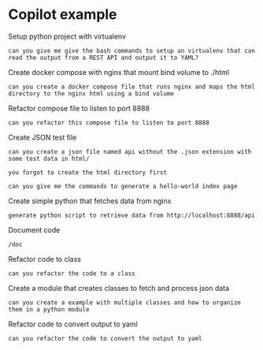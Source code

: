 # Copilot example

Setup python project with virtualenv

```can you give me give the bash commands to setup an virtualenv that can read the output from a REST API and output it to YAML?```

Create docker compose with nginx that mount bind volume to ./html

```can you create a docker compose file that runs nginx and maps the html directory to the nginx html using a bind volume```

Refactor compose file to listen to port 8888

```can you refactor this compose file to listen to port 8888```

Create JSON test file

```can you create a json file named api without the .json extension with some test data in html/```

```you forgot to create the html directory first```

```can you give me the commands to generate a hello-world index page```

Create simple python that fetches data from nginx

```generate python script to retrieve data from http://localhost:8888/api```

Document code

```/doc```

Refactor code to class

```can you refactor the code to a class```

Create a module that creates classes to fetch and process json data

```can you create a example with multiple classes and how to organize them in a python module```

Refactor code to convert output to yaml

```can you refactor the code to convert the output to yaml```
